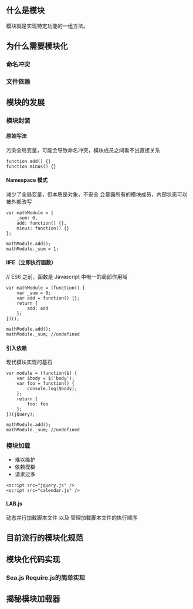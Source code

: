 ## 什么是模块
模块就是实现特定功能的一组方法。
## 为什么需要模块化
### 命名冲突
### 文件依赖
## 模块的发展
### 模块封装
#### 原始写法
污染全局变量，可能会导致命名冲突，模块成员之间看不出直接关系
```
function add() {}
function minus() {}
```
#### Namespace 模式
减少了全局变量，但本质是对象，不安全
会暴露所有的模块成员，内部状态可以被外部改写
```
var mathModule = {
    _sum: 0,
    add: function() {},
    minus: function() {}
};

mathModule.add();
mathModule._sum = 1;
```
#### IIFE（立即执行函数）
// ES6 之前，函数是 Javascript 中唯一的局部作用域
```
var mathModule = (function() {
    var _sum = 0;
    var add = function() {};
    return {
        add: add
    };
})();

mathModule.add();
mathModule._sum; //undefined
```
#### 引入依赖
现代模块实现的基石
```
var module = (function($) {
    var $body = $('body');
    var foo = function() {
        console.log($body);
    };
    return {
        foo: foo
    };
})(jQuery);

mathModule.add();
mathModule._sum; //undefined
```
### 模块加载
* 难以维护
* 依赖模糊
* 请求过多
```
<script src="jquery.js" />
<script src="calendar.js" />
```
#### LAB.js
动态并行加载脚本文件 以及 管理加载脚本文件的执行顺序

## 目前流行的模块化规范
## 模块化代码实现
### Sea.js Require.js的简单实现
## 揭秘模块加载器
